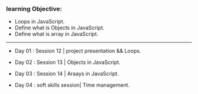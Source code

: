 
### learning Objective:
- Loops in JavaScript.
- Define what is Objects in JavaScript.
- Define what is array in JavaScript.
______________________________________________________________________________________

- Day 01 : Session 12 | project presentation && Loops.

- Day 02 : Session 13 | Objects in JavaScript.

- Day 03 : Session 14 | Araays in JavaScript.

- Day 04 : soft skills session| Time management.
